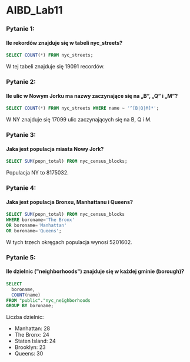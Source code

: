 # AIBD_Lab11

### Pytanie 1:
#### Ile rekordów znajduje się w tabeli nyc_streets?

``` sql
SELECT COUNT(*) FROM nyc_streets;
```

W tej tabeli znajduje się 19091 recordów.

### Pytanie 2:
#### Ile ulic w Nowym Jorku ma nazwy zaczynające się na „B”, „Q” i „M”?

``` sql
SELECT COUNT(*) FROM nyc_streets WHERE name ~ '^[B|Q|M]*';
```

W NY znajduje się 17099 ulic zaczynających się na B, Q i M.

### Pytanie 3:
#### Jaka jest populacja miasta Nowy Jork?

``` sql
SELECT SUM(popn_total) FROM nyc_census_blocks;
```

Populacja NY to 8175032.

### Pytanie 4:
#### Jaka jest populacja Bronxu, Manhattanu i Queens?

``` sql
SELECT SUM(popn_total) FROM nyc_census_blocks
WHERE boroname='The Bronx'
OR boroname='Manhattan'
OR boroname='Queens';
```

W tych trzech okręgach populacja wynosi 5201602.

### Pytanie 5:
#### Ile dzielnic ("neighborhoods") znajduje się w każdej gminie (borough)?

``` sql
SELECT 
  boroname, 
  COUNT(name) 
FROM "public"."nyc_neighborhoods
GROUP BY boroname;
```

Liczba dzielnic:
- Manhattan: 28 <br />
- The Bronx: 24 <br />
- Staten Island: 24 <br />
- Brooklyn: 23 <br />
- Queens: 30 <br />
